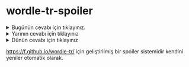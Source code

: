 # wordle-tr-spoiler

<details>
  <summary>Bugünün cevabı için tıklayınız.</summary>
  <br>
    <b> kürek </b>
</details>

<details>
  <summary>Yarının cevabı için tıklayınız</summary>
  <br>
   <b> plato </b>
</details>

<details>
  <summary>Dünün cevabı için tıklayınız </summary>
  <br>
  <b> yemiş </b>
</details>

https://f.github.io/wordle-tr/ için geliştirilmiş bir spoiler sistemidir kendini yeniler otomatik olarak.

